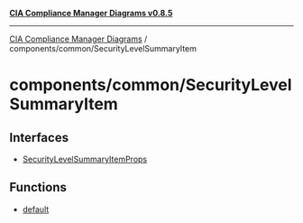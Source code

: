 [**CIA Compliance Manager Diagrams v0.8.5**](../../../README.md)

***

[CIA Compliance Manager Diagrams](../../../modules.md) / components/common/SecurityLevelSummaryItem

# components/common/SecurityLevelSummaryItem

## Interfaces

- [SecurityLevelSummaryItemProps](interfaces/SecurityLevelSummaryItemProps.md)

## Functions

- [default](functions/default.md)
